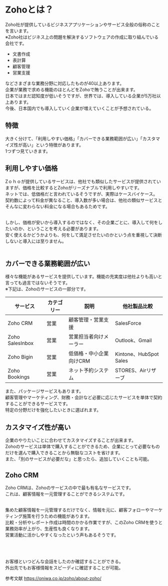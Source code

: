# Zohoとは？
Zoho社が提供しているビジネスアプリケーションやサービス全般の俗称のことを言います。<br>
※Zoho社はビジネス上の問題を解決するソフトウェアの作成に取り組んでいる会社です。<br>

- 文書作成
- 表計算
- 顧客管理
- 営業支援

などさまざまな業務分野に対応したものが40以上あります。<br>
企業が業務で求める機能のほとんどをZohoで賄うことが出来ます。<br>
日本ではまだ認知度が低いそうですが、世界では、導入している企業が5万社以上あります。<br>
今後、日本国内でも導入していく企業が増えていくことが予想されている。<br>

## 特徴
大きく分けて、「利用しやすい価格」「カバーできる業務範囲が広い」「カスタマイズ性が高い」という特徴があります。<br>
1つずつ見ていきます。<br>

## 利用しやすい価格
Zｏｈｏが提供しているサービスは、他社でも類似したサービスが提供されていますが、価格を比較するとZohoがリーズナブルで利用しやすいです。<br>
ネットでは、低価格だと言われているそうですが、実際はケースバイケース。<br>
契約数によって料金が異なること、導入数が多い場合は、他社の類似サービスとそんなに変わらない料金になる場合もあるためです。<br><br>

しかし、価格が安いから導入するのではなく、その企業ごとに、導入して何をしたいのか、ということを考える必要があります。<br>
安く使えるかどうかよりも、何をして満足させたいのかという点を重視して決断しないと導入には至りません。<br><br>

## カバーできる業務範囲が広い
様々な機能があるサービスを提供しています。機能の充実度は他社よりも高いと言っても過言ではないそうです。<br>
※下記は、Zohoのサービスの一部分です。<br>

|サービス	                 |カテゴリー	    |説明             | 	他社製品比較   |
|------------------------|------------|----------------|----------------|
|Zoho CRM                |営業         |顧客管理・営業支援  | SalesForce     |
|Zoho SalesInbox         |	営業       |	営業担当者向けメーラー	|Outlook、Gmail   |
|Zoho Bigin	             |営業       |	低価格・中小企業向けCRM|	Kintone、HubSpot Sales|
|Zoho Bookings           |	営業	|ネット予約システム	|STORES、Airリザーブ|

また、パッケージサービスもあります。<br>
顧客管理やマーケティング、財務・会計など必要に応じたサービスを単体で契約することができるサービスです。<br>
特定の分野だけを強化したいときに選ばれます。<br>


## カスタマイズ性が高い
企業のやりたいことに合わせてカスタマイズすることが出来ます。<br>
Zohoのサービスは単体で購入することができるため、企業にとって必要なものだけを選んで購入できることから無駄なコストを省けます。<br>
また、「別のサービスが必要だな」と思ったら、追加していくことも可能。<br>

## Zoho CRM
Zoho CRMは、Zohoのサービスの中で最も有名なサービスです。<br>
これは、顧客情報を一元管理することができるシステムです。<br><br>

集めた顧客情報を一元管理するだけでなく、情報を元に、顧客フォローやマーケティング施策を行うための機能があります。<br>
比較・分析やレポート作成は時間のかかる作業ですが、このZoho CRMを使うと業務効率が上がり、生産性も良くなります。<br>
営業活動に活かしやすくなったという声もあるそうです。<br><br><br><br>

お客様といつどんな会話をしたのか確認することができる。<br>
外出先でもお客様情報をスピーディに確認することが可能。<br>

参考文献
https://oniwa.co.jp/zoho/about-zoho/
